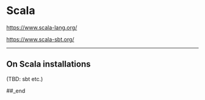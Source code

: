 # Scala

https://www.scala-lang.org/

https://www.scala-sbt.org/

---

## On Scala installations

(TBD: sbt etc.)

##_end
